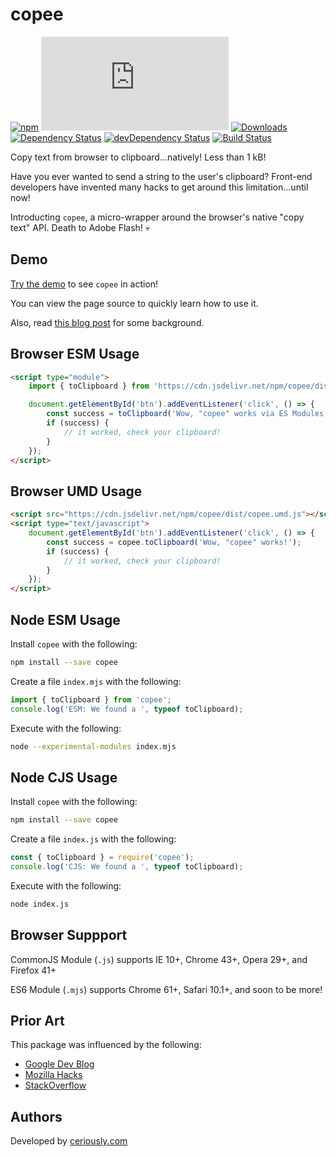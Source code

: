 ﻿# copee

[![npm](https://img.shields.io/npm/v/copee.svg)](https://www.npmjs.com/package/copee)
[![size](http://img.badgesize.io/https://cdn.jsdelivr.net/npm/copee/dist/copee.umd.js?compression=gzip)](http://img.badgesize.io/https://cdn.jsdelivr.net/npm/copee/dist/copee.umd.js)
[![Downloads](https://img.shields.io/npm/dt/copee.svg)](https://www.npmjs.com/package/copee)
[![Dependency Status](https://david-dm.org/styfle/copee.svg)](https://david-dm.org/styfle/copee)
[![devDependency Status](https://david-dm.org/styfle/copee/dev-status.svg)](https://david-dm.org/styfle/copee#info=devDependencies)
[![Build Status](https://travis-ci.org/styfle/copee.svg?branch=master)](https://travis-ci.org/styfle/copee)

Copy text from browser to clipboard...natively! Less than 1 kB!

Have you ever wanted to send a string to the user's clipboard? Front-end developers have invented many hacks to get around this limitation...until now!

Introducting `copee`, a micro-wrapper around the browser's native "copy text" API. Death to Adobe Flash! :skull:

## Demo

[Try the demo](http://styfle.github.io/copee/) to see `copee` in action!

You can view the page source to quickly learn how to use it.

Also, read [this blog post](https://www.ceriously.com/blog/post.php?id=2017-10-16-es6-modules-today-with-typescript.md) for some background.

## Browser ESM Usage

```html
<script type="module">
    import { toClipboard } from 'https://cdn.jsdelivr.net/npm/copee/dist/copee.mjs';

    document.getElementById('btn').addEventListener('click', () => {
        const success = toClipboard('Wow, "copee" works via ES Modules!');
        if (success) {
            // it worked, check your clipboard!
        }
    });
</script>
```

## Browser UMD Usage

```html
<script src="https://cdn.jsdelivr.net/npm/copee/dist/copee.umd.js"></script>
<script type="text/javascript">
    document.getElementById('btn').addEventListener('click', () => {
        const success = copee.toClipboard('Wow, "copee" works!');
        if (success) {
            // it worked, check your clipboard!
        }
    });
</script>
```

## Node ESM Usage

Install `copee` with the following:

```sh
npm install --save copee
```

Create a file `index.mjs` with the following:

```js
import { toClipboard } from 'copee';
console.log('ESM: We found a ', typeof toClipboard);
```

Execute with the following:

```sh
node --experimental-modules index.mjs
```

## Node CJS Usage

Install `copee` with the following:

```sh
npm install --save copee
```

Create a file `index.js` with the following:

```js
const { toClipboard } = require('copee');
console.log('CJS: We found a ', typeof toClipboard);
```

Execute with the following:

```sh
node index.js
```

## Browser Suppport

CommonJS Module (`.js`) supports IE 10+, Chrome 43+, Opera 29+, and Firefox 41+

ES6 Module (`.mjs`) supports Chrome 61+, Safari 10.1+, and soon to be more!

## Prior Art

This package was influenced by the following:

- [Google Dev Blog](https://developers.google.com/web/updates/2015/04/cut-and-copy-commands) 
- [Mozilla Hacks](https://hacks.mozilla.org/2015/09/flash-free-clipboard-for-the-web/)
- [StackOverflow](http://stackoverflow.com/a/30810322/266535)

## Authors

Developed by [ceriously.com](https://www.ceriously.com)
